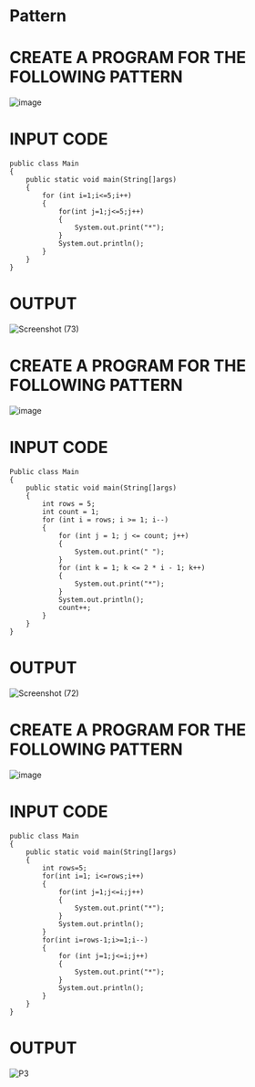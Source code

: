 # Pattern
# CREATE A PROGRAM FOR THE FOLLOWING PATTERN 
![image](https://user-images.githubusercontent.com/104237399/224884785-0fd7cf26-5917-4122-bf1d-26211e50359f.png)
# INPUT CODE
~~~
public class Main
{
    public static void main(String[]args)
    {
        for (int i=1;i<=5;i++)
        {
            for(int j=1;j<=5;j++)
            {
                System.out.print("*");
            }
            System.out.println();
        }
    }
}
~~~
# OUTPUT
![Screenshot (73)](https://user-images.githubusercontent.com/104237399/224887247-ff4a14c8-e7e2-4508-b100-3ed767e06d4a.png)

# CREATE A PROGRAM FOR THE FOLLOWING PATTERN
![image](https://user-images.githubusercontent.com/104237399/224885186-0a2a5b07-841a-41be-a44b-a4488f71a050.png)
# INPUT CODE
~~~
Public class Main
{
    public static void main(String[]args)
    {
        int rows = 5;
        int count = 1;
        for (int i = rows; i >= 1; i--)
        {
            for (int j = 1; j <= count; j++)
            {
                System.out.print(" ");
            }
            for (int k = 1; k <= 2 * i - 1; k++)
            {
                System.out.print("*");
            }
            System.out.println();
            count++;
        }
    }
}
~~~
# OUTPUT 
![Screenshot (72)](https://user-images.githubusercontent.com/104237399/224886992-f10b274f-4b65-44af-a37f-5e6468480742.png)

# CREATE A PROGRAM FOR THE FOLLOWING PATTERN
![image](https://user-images.githubusercontent.com/104237399/224885481-7e8bbdca-3e30-4d02-8f65-009db832c5eb.png)
# INPUT CODE 
~~~
public class Main
{
    public static void main(String[]args)
    {
        int rows=5;
        for(int i=1; i<=rows;i++)
        {
            for(int j=1;j<=i;j++)
            {
                System.out.print("*");
            }
            System.out.println();
        }
        for(int i=rows-1;i>=1;i--)
        {
            for (int j=1;j<=i;j++)
            {
                System.out.print("*");
            }
            System.out.println();
        }
    }
}
~~~
# OUTPUT

![P3](https://user-images.githubusercontent.com/104237399/224886735-1f232d64-20b9-46f4-a05b-20143f5c9893.jpg)




